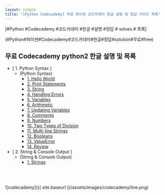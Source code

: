 ```yaml
---
layout: single
title: "[Python Codecademy] 무료 파이썬 코드카데미 한글 설명 및 정답 가이드 목록"
---
```


[#Python #Codecademy #코드카데미 #한글 #설명 #정답 # solves # 목록]    

(#Python#파이썬#Codecademy#코드카데미#한글#정답#solution#무료#free)

## 무료 Codecademy python2 한글 설명 및 목록 

 * [ 1. Python Syntax ]     
    * (Python Syntax)       
      * <a href="/010101-HelloWorld/">1. Hello World</a>     
      * <a href="/010102-PrintStatements/">2. Print Statements</a>    
      * <a href="/010103-String/">3. String</a>      
      * <a href="/010104-HandlingErrors/">4. Handling Errors</a>      
      * <a href="/010105-Variables/">5. Variables</a>      
      * <a href="/010106-Arithmetic/">6. Arithmetic</a>      
      * <a href="/010107-UpdatingVariables/">7. Updating Variables</a>      
      * <a href="/010108-Comments/">8. Comments</a>      
      * <a href="/010109-Numbers/">9. Numbers</a>      
      * <a href="/010110-TwoTypesOfDivision/">10. Two Types of Division</a>   
      * <a href="/010111-MultiLineStrings/">11. Multi-line Strings</a>     
      * <a href="/010112-/">12. Booleans</a>    
      * <a href="/010113-ValueError/">13. ValueError</a>     
      * <a href="/010114-Review/">14. Review</a>     
 * [ 2. String & Console Output ]     
    * (String & Console Output)       
      * <a href="/020101-Strings/">1. Strings</a>     
    

    

<br>
<br>
<br>
![codecademy]({{ site.baseurl }}/assets/images/codecademy/line.png)   